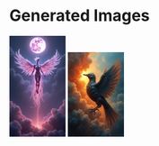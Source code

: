 # Generated Images



<img src="2025_06_29_01.png" width="100"/> <img src="2025_06_29_02.png" width="100"/>
